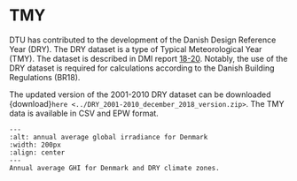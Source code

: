 # TMY

DTU has contributed to the development of the Danish Design Reference Year (DRY). The DRY dataset is a type of Typical Meteorological Year (TMY). The dataset is described in DMI report [18-20](https://www.dmi.dk/fileadmin/Rapporter/2018/DMI_report_18-20.pdf). Notably, the use of the DRY dataset is required for calculations according to the Danish Building Regulations (BR18).

The updated version of the 2001-2010 DRY dataset can be downloaded {download}`here <../DRY_2001-2010_december_2018_version.zip>`. The TMY data is available in CSV and EPW format.

```{image} /figures/globalstraaling_zonekort.png
---
:alt: annual average global irradiance for Denmark
:width: 200px
:align: center
---
Annual average GHI for Denmark and DRY climate zones.
```
